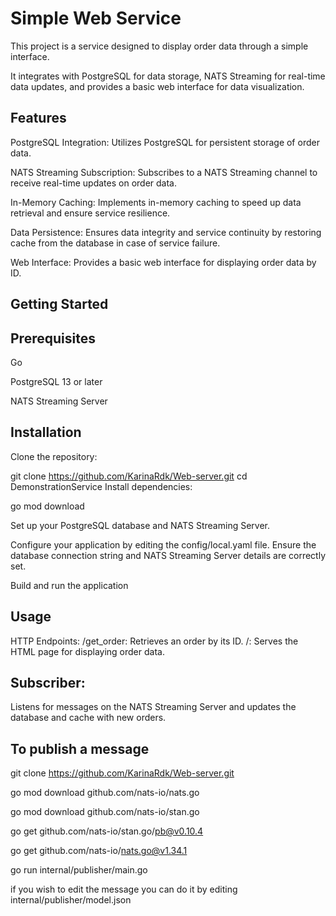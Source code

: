 # Simple Web Service
This project is a service designed to display order data through a simple interface. 

It integrates with PostgreSQL for data storage, NATS Streaming for real-time data updates, and provides a basic web interface for data visualization.

## Features
PostgreSQL Integration: Utilizes PostgreSQL for persistent storage of order data.

NATS Streaming Subscription: Subscribes to a NATS Streaming channel to receive real-time updates on order data.

In-Memory Caching: Implements in-memory caching to speed up data retrieval and ensure service resilience.

Data Persistence: Ensures data integrity and service continuity by restoring cache from the database in case of service failure.

Web Interface: Provides a basic web interface for displaying order data by ID.

## Getting Started
## Prerequisites
Go 

PostgreSQL 13 or later

NATS Streaming Server

## Installation
Clone the repository:

git clone https://github.com/KarinaRdk/Web-server.git
cd DemonstrationService
Install dependencies:

go mod download

Set up your PostgreSQL database and NATS Streaming Server.

Configure your application by editing the config/local.yaml file. Ensure the database connection string and NATS Streaming Server details are correctly set.

Build and run the application

## Usage
HTTP Endpoints:
/get_order: Retrieves an order by its ID.
/: Serves the HTML page for displaying order data.

## Subscriber:
Listens for messages on the NATS Streaming Server and updates the database and cache with new orders.

## To publish a message

git clone https://github.com/KarinaRdk/Web-server.git

go mod download github.com/nats-io/nats.go

go mod download github.com/nats-io/stan.go

go get github.com/nats-io/stan.go/pb@v0.10.4

go get github.com/nats-io/nats.go@v1.34.1

go run internal/publisher/main.go

if you wish to edit the message you can do it by editing internal/publisher/model.json

